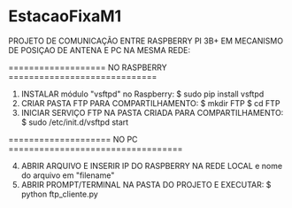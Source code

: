 # EstacaoFixaM1

PROJETO DE COMUNICAÇÃO ENTRE RASPBERRY PI 3B+ EM MECANISMO DE POSIÇAO DE ANTENA E PC NA MESMA REDE:

=================== NO RASPBERRY =============================

1. INSTALAR módulo "vsftpd" no Raspberry:
  $ sudo pip install vsftpd
2. CRIAR PASTA FTP PARA COMPARTILHAMENTO:
  $ mkdir FTP
  $ cd FTP
3. INICIAR SERVIÇO FTP NA PASTA CRIADA PARA COMPARTILHAMENTO:
  $ sudo /etc/init.d/vsftpd start

==================== NO PC ==================================

4. ABRIR ARQUIVO E INSERIR IP DO RASPBERRY NA REDE LOCAL e nome do arquivo em "filename"
5. ABRIR PROMPT/TERMINAL NA PASTA DO PROJETO E EXECUTAR:
  $ python ftp_cliente.py
